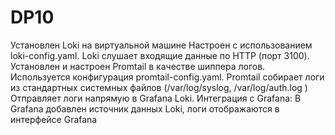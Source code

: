 # DP10

Установлен Loki на виртуальной машине
Настроен с использованием loki-config.yaml.
Loki слушает входящие данные по HTTP (порт 3100).
Установлен и настроен Promtail в качестве шиппера логов.
Используется конфигурация promtail-config.yaml.
Promtail собирает логи из стандартных системных файлов (/var/log/syslog, /var/log/auth.log )
Отправляет логи напрямую в Grafana Loki.
Интеграция с Grafana:
В Grafana добавлен источник данных Loki, логи отображаются в интерфейсе Grafana